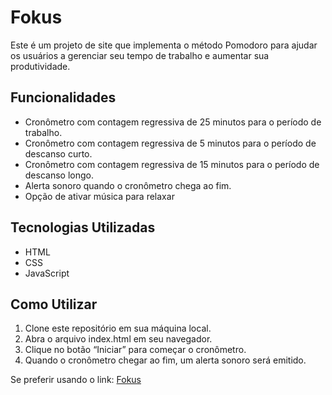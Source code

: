 <h1>Fokus</h1> 
Este é um projeto de site que implementa o método Pomodoro para ajudar os usuários a gerenciar seu tempo de trabalho e aumentar sua produtividade.

<h2>Funcionalidades</h2>
<ul>
 <li>Cronômetro com contagem regressiva de 25 minutos para o período de trabalho.</li>
  <li>Cronômetro com contagem regressiva de 5 minutos para o período de descanso curto.</li>
  <li>Cronômetro com contagem regressiva de 15 minutos para o período de descanso longo.</li>
  <li>Alerta sonoro quando o cronômetro chega ao fim.</li>
  <li>Opção de ativar música para relaxar</li>
</ul>


<h2>Tecnologias Utilizadas</h2>
 <ul>
  <li>HTML</li>
 <li>CSS</li>
<li>JavaScript</li>
 </ul>
 

<h2>Como Utilizar</h2>
<ol>
<li> Clone este repositório em sua máquina local.</li>
<li>Abra o arquivo index.html em seu navegador.</li>
<li>Clique no botão “Iniciar” para começar o cronômetro.</li>
<li>Quando o cronômetro chegar ao fim, um alerta sonoro será emitido.</li>
</ol>

Se preferir usando o link:
[Fokus](https://fokus-metodo-pomodoro.vercel.app/)
